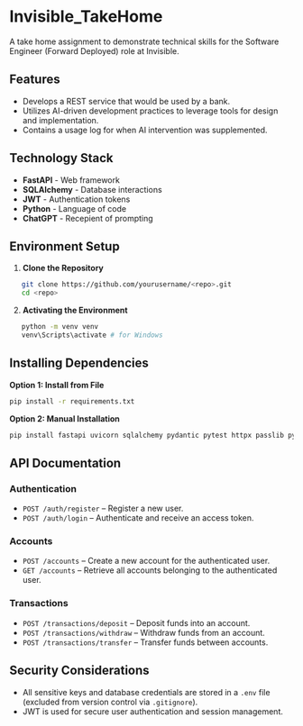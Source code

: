 # Invisible_TakeHome
A take home assignment to demonstrate technical skills for the Software Engineer (Forward Deployed) role at Invisible.

## Features
- Develops a REST service that would be used by a bank.
- Utilizes AI-driven development practices to leverage tools for design and implementation.
- Contains a usage log for when AI intervention was supplemented.


## Technology Stack
- **FastAPI** - Web framework
- **SQLAlchemy** - Database interactions
- **JWT** - Authentication tokens
- **Python** - Language of code
- **ChatGPT** - Recepient of prompting


## Environment Setup

1. **Clone the Repository**
```bash
   git clone https://github.com/yourusername/<repo>.git
   cd <repo>
```

2. **Activating the Environment**
```bash
   python -m venv venv
   venv\Scripts\activate # for Windows
```

## Installing Dependencies

**Option 1: Install from File**
```bash
pip install -r requirements.txt
```

**Option 2: Manual Installation**
```bash
pip install fastapi uvicorn sqlalchemy pydantic pytest httpx passlib python-jose python-dotenv
```

## API Documentation

### Authentication
- `POST /auth/register` – Register a new user.  
- `POST /auth/login` – Authenticate and receive an access token.  

### Accounts
- `POST /accounts` – Create a new account for the authenticated user.  
- `GET /accounts` – Retrieve all accounts belonging to the authenticated user.  

### Transactions
- `POST /transactions/deposit` – Deposit funds into an account.  
- `POST /transactions/withdraw` – Withdraw funds from an account.  
- `POST /transactions/transfer` – Transfer funds between accounts.  

## Security Considerations

- All sensitive keys and database credentials are stored in a `.env` file (excluded from version control via `.gitignore`).  
- JWT is used for secure user authentication and session management.
